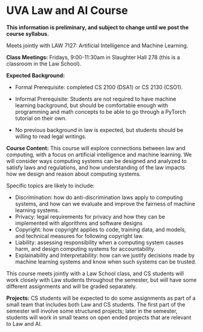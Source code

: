<h1>
  UVA Law and AI Course
</h1>

<b>This information is preliminary, and subject to change until we post the course syllabus.</b>

Meets jointly with LAW 7127: Artificial Intelligence and Machine Learning. 

**Class Meetings:** Fridays, 9:00-11:30am in Slaughter Hall 278 (this is a classroom in the Law School).

**Expected Background:**

- Formal Prerequisite: completed CS 2100 (DSA1) or CS 2130 (CSO1).

- Informal Prerequisite: Students are not required to have machine learning background, but should be comfortable enough with programming and math concepts to be able to go through a PyTorch tutorial on their own. 

- No previous background in law is expected, but students should be willing to read legal writings.

**Course Content:**
This course will explore connections between law and computing, with a focus on artificial intelligence and machine learning. We will consider ways computing systems can be designed and analyzed to satisfy laws and regulations, and how understanding of the law impacts how we design and reason about computing systems. 

Specific topics are likely to include:

- Discrimination: how do anti-discrimination laws apply to computing systems, and how can we evaluate and improve the fairness of machine learning systems.
- Privacy: legal requirements for privacy and how they can be implemented with algorithms and software designs
- Copyright: how copyright applies to code, training data, and models, and technical measures for following copyright law.
- Liability: assessing responsibility when a computing system causes harm, and design computing systems for accountability.
- Explainability and Interpretability: how can we justify decisions made by machine learning systems and know when such systems can be trusted.

This course meets jointly with a Law School class, and CS students will work closely with Law students throughout the semester, but will have some different assignments and will be graded separately. 

**Projects:**
CS students will be expected to do some assignments as part of a small team that includes both Law and CS students. The first part of the semester will involve some structured projects; later in the semester, students will work in small teams on open ended projects that are relevant to Law and AI.


